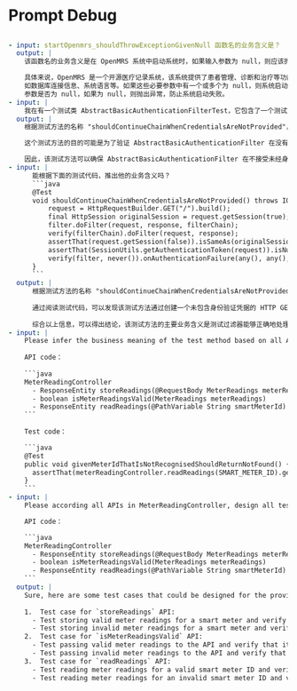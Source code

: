 # Prompt Debug

##   

```yaml
- input: startOpenmrs_shouldThrowExceptionGivenNull 函数名的业务含义是？
  output: |
    该函数名的业务含义是在 OpenMRS 系统中启动系统时，如果输入参数为 null，则应该抛出异常。

    具体来说，OpenMRS 是一个开源医疗记录系统，该系统提供了患者管理、诊断和治疗等功能。在启动 OpenMRS 系统时，需要输入一些必要的参数，
    如数据库连接信息、系统语言等。如果这些必要参数中有一个或多个为 null，则系统启动会失败。因此，该函数的作用是在系统启动前检查输入
    参数是否为 null，如果为 null，则抛出异常，防止系统启动失败。
- input: |
    我在有一个测试类 AbstractBasicAuthenticationFilterTest，它包含了一个测试方法：shouldContinueChainWhenCredentialsAreNotProvided ，它的业务含义可能是？
  output: |
    根据测试方法的名称 "shouldContinueChainWhenCredentialsAreNotProvided"，它的业务含义可能是测试在没有提供凭据（Credentials）的情况下，是否会继续执行后续的请求处理链（chain）。

    这个测试方法的目的可能是为了验证 AbstractBasicAuthenticationFilter 在没有提供凭据的情况下是否正确地执行了其设计目标。在基于身份验证的应用程序中，如果用户未提供凭据，系统应该如何处理这种情况是非常重要的，因为不良的处理可能导致系统安全性的问题或者对用户体验的影响。

    因此，该测试方法可以确保 AbstractBasicAuthenticationFilter 在不接受未经身份验证的请求时，仍然可以继续处理请求链，并在返回响应时指示需要提供凭据来获得访问权限，从而保证应用程序的安全和稳定性。
- input: |
      能根据下面的测试代码，推出他的业务含义吗？ 
      ```java
      @Test
      void shouldContinueChainWhenCredentialsAreNotProvided() throws IOException, ServletException {
          request = HttpRequestBuilder.GET("/").build();
          final HttpSession originalSession = request.getSession(true);
          filter.doFilter(request, response, filterChain);
          verify(filterChain).doFilter(request, response);
          assertThat(request.getSession(false)).isSameAs(originalSession);
          assertThat(SessionUtils.getAuthenticationToken(request)).isNull();
          verify(filter, never()).onAuthenticationFailure(any(), any(), anyString());
      }
      ```
  output: |
      根据测试方法的名称 "shouldContinueChainWhenCredentialsAreNotProvided"，可以猜测该测试方法的业务含义是测试在未提供身份验证凭据时，过滤器是否能够继续处理请求链，而不是将请求拒绝。
    
      通过阅读测试代码，可以发现该测试方法通过创建一个未包含身份验证凭据的 HTTP GET 请求，并调用 filter.doFilter 方法来执行过滤器链。接着，该测试方法使用断言和验证语句来确保过滤器链的后续处理程序被调用，原始的会话(session) 未被修改，未找到任何身份验证令牌，并且在未提供凭据的情况下，未调用 onAuthenticationFailure 方法。
    
      综合以上信息，可以得出结论，该测试方法的主要业务含义是测试过滤器能够正确地处理未包含身份验证凭据的请求，并且不会拒绝请求。这可以确保应用程序能够正确地处理未经身份验证的请求，并且在用户未提供凭据时不会产生任何意外的行为或错误响应。
- input: |
    Please infer the business meaning of the test method based on all APIs and corresponding test code of MeterReadingController.
    
    API code：
    
    ```java
    MeterReadingController
      - ResponseEntity storeReadings(@RequestBody MeterReadings meterReadings)
      - boolean isMeterReadingsValid(MeterReadings meterReadings)
      - ResponseEntity readReadings(@PathVariable String smartMeterId)
    ```
    
    Test code：

    ```java
    @Test
    public void givenMeterIdThatIsNotRecognisedShouldReturnNotFound() {
      assertThat(meterReadingController.readReadings(SMART_METER_ID).getStatusCode()).isEqualTo(HttpStatus.NOT_FOUND);
    }
    ```
- input: |
    Please according all APIs in MeterReadingController, design all testcases for it, just list all test methods.

    API code：

    ```java
    MeterReadingController
      - ResponseEntity storeReadings(@RequestBody MeterReadings meterReadings)
      - boolean isMeterReadingsValid(MeterReadings meterReadings)
      - ResponseEntity readReadings(@PathVariable String smartMeterId)
    ```
  output: |
    Sure, here are some test cases that could be designed for the provided APIs in `MeterReadingController`:
    
    1.  Test case for `storeReadings` API:
      - Test storing valid meter readings for a smart meter and verify that the response status code is `200 OK`.
      - Test storing invalid meter readings for a smart meter and verify that the response status code is `400 Bad Request`.
    2.  Test case for `isMeterReadingsValid` API:
      - Test passing valid meter readings to the API and verify that it returns `true`.
      - Test passing invalid meter readings to the API and verify that it returns `false`.
    3.  Test case for `readReadings` API:
      - Test reading meter readings for a valid smart meter ID and verify that the response status code is `200 OK`.
      - Test reading meter readings for an invalid smart meter ID and verify that the response status code is `404 Not Found`.
```
